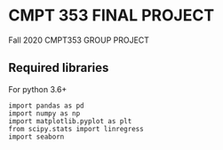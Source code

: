 # CMPT 353 FINAL PROJECT

Fall 2020 CMPT353 GROUP PROJECT

## Required libraries
For python 3.6+
```
import pandas as pd
import numpy as np
import matplotlib.pyplot as plt
from scipy.stats import linregress
import seaborn
```